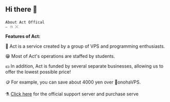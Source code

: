 
## Hi there 👋
`About Act Offical　　　　　　　　　　　　　　　　　　　　　　　　　　　　                         ⎯⠀❐⠀⤬`


**Features of Act:**

🌈 Act is a service created by a group of VPS and programming enthusiasts.

😁 Most of Act's operations are staffed by students.

💴 In addition, Act is funded by several separate businesses, allowing us to offer the lowest possible price!

🪙 For example, you can save about 4000 yen over 💩onohaVPS.

⚗️ [Click here](https://discord.gg/veRQCMe2Fu) for the official support server and purchase serve
